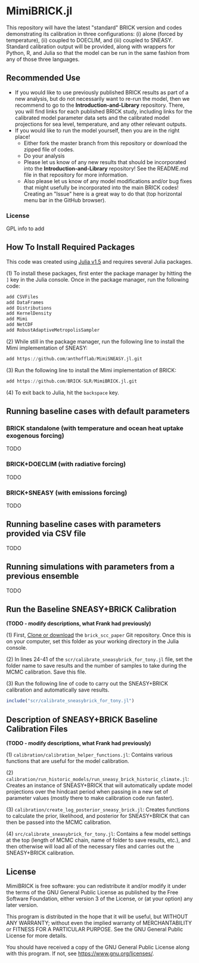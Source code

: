 # MimiBRICK.jl

This repository will have the latest "standard" BRICK version and codes demonstrating its calibration in three configurations: (i) alone (forced by temperature), (ii) coupled to DOECLIM, and (iii) coupled to SNEASY. Standard calibration output will be provided, along with wrappers for Python, R, and Julia so that the model can be run in the same fashion from any of those three languages.

## Recommended Use

* If you would like to use previously published BRICK results as part of a new analysis, but do not necessarily want to re-run the model, then we recommend to go to the **Introduction-and-Library** repository. There, you will find links for each published BRICK study, including links for the calibrated model parameter data sets and the calibrated model projections for sea level, temperature, and any other relevant outputs.
* If you would like to run the model yourself, then you are in the right place!
  * Either fork the master branch from this repository or download the zipped file of codes.
  * Do your analysis
  * Please let us know of any new results that should be incorporated into the **Introduction-and-Library** repository! See the README.md file in that repository for more information.
  * Also please let us know of any model modifications and/or bug fixes that might usefully be incorporated into the main BRICK codes! Creating an "Issue" here is a great way to do that (top horizontal menu bar in the GitHub browser).

### License

GPL info to add

## How To Install Required Packages

This code was created using [Julia v1.5](https://julialang.org/downloads/) and requires several Julia packages.

(1) To install these packages, first enter the package manager by hitting the `]` key in the Julia console. Once in the package manager, run the following code:

```julia
add CSVFiles  
add DataFrames  
add Distributions
add KernelDensity
add Mimi  
add NetCDF
add RobustAdaptiveMetropolisSampler
```
(2) While still in the package manager, run the following line to install the Mimi implementation of SNEASY:

```julia
add https://github.com/anthofflab/MimiSNEASY.jl.git
```

(3) Run the following line to install the Mimi implementation of BRICK:

```julia
add https://github.com/BRICK-SLR/MimiBRICK.jl.git
```

(4) To exit back to Julia, hit the `backspace` key.

## Running baseline cases with default parameters

### BRICK standalone (with temperature and ocean heat uptake exogenous forcing)

TODO

### BRICK+DOECLIM (with radiative forcing)

TODO

### BRICK+SNEASY (with emissions forcing)

TODO

## Running baseline cases with parameters provided via CSV file

TODO

## Running simulations with parameters from a previous ensemble

TODO

## Run the Baseline SNEASY+BRICK Calibration

**(TODO - modify descriptions, what Frank had previously)**

(1) First, [Clone or download](https://git-scm.com/book/en/v2/Git-Basics-Getting-a-Git-Repository) the `brick_scc_paper` Git repository. Once this is on your computer, set this folder as your working directory in the Julia console.

(2) In lines 24-41 of the `scr/calibrate_sneasybrick_for_tony.jl` file, set the folder name to save results and the number of samples to take during the MCMC calibration. Save this file.

(3) Run the following line of code to carry out the SNEASY+BRICK calibration and automatically save results.

```julia
include("scr/calibrate_sneasybrick_for_tony.jl")
```

## Description of SNEASY+BRICK Baseline Calibration Files

**(TODO - modify descriptions, what Frank had previously)**

(1) `calibration/calibration_helper_functions.jl`: Contains various functions that are useful for the model calibration.

(2) `calibration/run_historic_models/run_sneasy_brick_historic_climate.jl`: Creates an instance of SNEASY+BRICK that will automatically update model projections over the hindcast period when passing in a new set of parameter values (mostly there to make calibration code run faster).

(3) `calibration/create_log_posterior_sneasy_brick.jl`: Creates functions to calculate the prior, likelihood, and posterior for SNEASY+BRICK that can then be passed into the MCMC calibration.

(4) `src/calibrate_sneasybrick_for_tony.jl`: Contains a few model settings at the top (length of MCMC chain, name of folder to save results, etc.), and then otherwise will load all of the necessary files and carries out the SNEASY+BRICK calibration.

## License

MimiBRICK is free software: you can redistribute it and/or modify
it under the terms of the GNU General Public License as published by
the Free Software Foundation, either version 3 of the License, or
(at your option) any later version.

This program is distributed in the hope that it will be useful,
but WITHOUT ANY WARRANTY; without even the implied warranty of
MERCHANTABILITY or FITNESS FOR A PARTICULAR PURPOSE.  See the
GNU General Public License for more details.

You should have received a copy of the GNU General Public License
along with this program.  If not, see <https://www.gnu.org/licenses/>.
